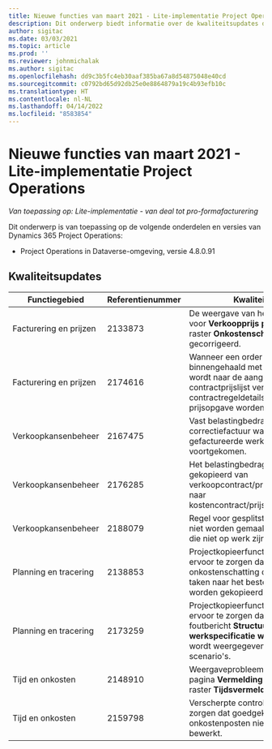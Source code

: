 ```yaml
---
title: Nieuwe functies van maart 2021 - Lite-implementatie Project Operations
description: Dit onderwerp biedt informatie over de kwaliteitsupdates die beschikbaar zijn in de release van maart 2021 voor de Lite-implementatie van Project Operations.
author: sigitac
ms.date: 03/03/2021
ms.topic: article
ms.prod: ''
ms.reviewer: johnmichalak
ms.author: sigitac
ms.openlocfilehash: dd9c3b5fc4eb30aaf385ba67a8d54875048e40cd
ms.sourcegitcommit: c0792bd65d92db25e0e8864879a19c4b93efb10c
ms.translationtype: HT
ms.contentlocale: nl-NL
ms.lasthandoff: 04/14/2022
ms.locfileid: "8583854"
---
```

# <a name="whats-new-march-2021---project-operations-lite-deployment"></a>Nieuwe functies van maart 2021 - Lite-implementatie Project Operations

_Van toepassing op: Lite-implementatie - van deal tot pro-formafacturering_


Dit onderwerp is van toepassing op de volgende onderdelen en versies van Dynamics 365 Project Operations:

- Project Operations in Dataverse-omgeving, versie 4.8.0.91 

## <a name="quality-updates"></a>Kwaliteitsupdates

| **Functiegebied** | **Referentienummer** | **Kwaliteitsupdate** |
| --- | --- | --- |
| Facturering en prijzen | 2133873 | De weergave van het valutasymbool voor **Verkoopprijs per eenheid** in het raster **Onkostenschattingen** is gecorrigeerd. |
| Facturering en prijzen | 2174616 | Wanneer een order wordt binnengehaald met een prijsopgave, wordt naar de aangepaste contractprijslijst verwezen op contractregeldetails die uit de prijsopgave worden gekopieerd. |
| Verkoopkansenbeheer | 2167475 | Vast belastingbedrag op de correctiefactuur waaruit een niet-gefactureerde werkelijke boeking is voortgekomen. |
| Verkoopkansenbeheer | 2176285 | Het belastingbedrag mag niet worden gekopieerd van verkoopcontract/prijsopgaveregeldetails naar kostencontract/prijsopgaveregeldetails. |
| Verkoopkansenbeheer | 2188079 | Regel voor gesplitste facturering mag niet worden gemaakt voor contracten die niet op werk zijn gebaseerd. |
| Planning en tracering | 2138853 | Projectkopieerfunctie bijgewerkt om ervoor te zorgen dat de regels voor onkostenschatting die verwijzen naar taken naar het bestemmingsproject worden gekopieerd. |
| Planning en tracering | 2173259 | Projectkopieerfunctie bijgewerkt om ervoor te zorgen dat hiervoor niet het foutbericht **Structuur voor werkspecificatie wordt gekopieerd** wordt weergegeven in bepaalde scenario's. |
| Tijd en onkosten | 2148910 | Weergaveprobleem opgelost met de pagina **Vermelding bewerken** in het raster **Tijdsvermelding**. |
| Tijd en onkosten | 2159798 | Verscherpte controles om ervoor te zorgen dat goedgekeurde onkostenposten niet kunnen worden bewerkt. |


